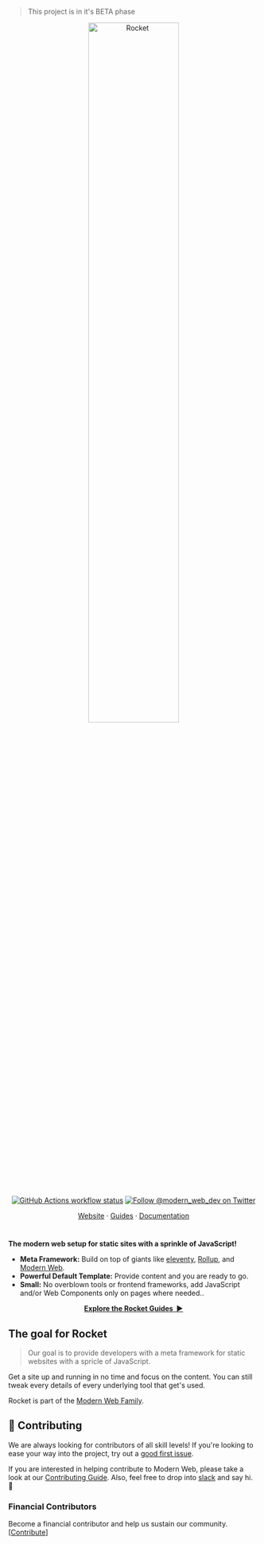 > This project is in it's BETA phase

<p align="center">
  <img
    width="60%"
    src="./assets/logo.png"
    alt="Rocket"
  />
</p>

<p align="center">
  <a href="https://github.com/modernweb-dev/rocket/actions"
    ><img
      src="https://img.shields.io/github/workflow/status/modernweb-dev/rocket/Release/main?label=workflow&style=flat-square"
      alt="GitHub Actions workflow status"
  /></a>
  <a href="https://twitter.com/modern_web_dev"
    ><img
      src="https://img.shields.io/badge/twitter-@modern_web_dev-1DA1F3?style=flat-square"
      alt="Follow @modern_web_dev on Twitter"
  /></a>
</p>

<p align="center">
  <a href="https://rocket.modern-web.dev">Website</a>
  ·
  <a href="https://rocket.modern-web.dev/guides/">Guides</a>
  ·
  <a href="https://rocket.modern-web.dev/docs/">Documentation</a>
</p>

<h1></h1>

**The modern web setup for static sites with a sprinkle of JavaScript!**

- **Meta Framework:** Build on top of giants like <a href="https://www.11ty.dev/">eleventy</a>, <a href="https://rollupjs.org/">Rollup</a>, and <a href="https://www.modern-web.dev/">Modern Web</a>.
- **Powerful Default Template:** Provide content and you are ready to go.
- **Small:** No overblown tools or frontend frameworks, add JavaScript and/or Web Components only on pages where needed..

<p align="center">
  <a href="https://rocket.modern-web.dev/guides/"><strong>Explore the Rocket Guides&nbsp;&nbsp;▶</strong></a>
</p>

## The goal for Rocket

> Our goal is to provide developers with a meta framework for static websites with a spricle of JavaScript.

Get a site up and running in no time and focus on the content.
You can still tweak every details of every underlying tool that get's used.

Rocket is part of the [Modern Web Family](https://twitter.com/modern_web_dev).

## 🤝 Contributing

We are always looking for contributors of all skill levels! If you're looking to ease your way into the project, try out a [good first issue](https://github.com/modernweb-dev/rocket/issues?q=is%3Aissue+is%3Aopen+label%3A%22good+first+issue%22).

If you are interested in helping contribute to Modern Web, please take a look at our [Contributing Guide](https://github.com/modernweb-dev/rocket/blob/main/CONTRIBUTING.md). Also, feel free to drop into [slack](https://rocket.modern-web.dev/discover/slack/) and say hi. 👋

### Financial Contributors

Become a financial contributor and help us sustain our community. [[Contribute](https://opencollective.com/modern-web/contribute)]
